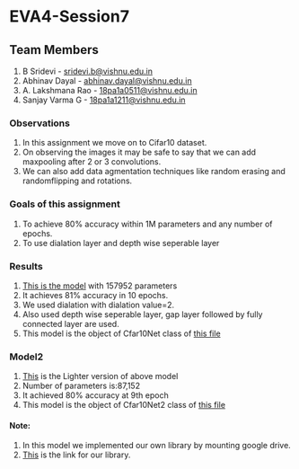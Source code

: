 # EVA4-Session7
## Team Members
1. B Sridevi  - sridevi.b@vishnu.edu.in
2. Abhinav Dayal - abhinav.dayal@vishnu.edu.in
3. A. Lakshmana Rao - 18pa1a0511@vishnu.edu.in
4. Sanjay Varma G - 18pa1a1211@vishnu.edu.in

### Observations
1. In this assignment we move on to Cifar10 dataset.
2. On observing the images it may be safe to say that we can add maxpooling after 2 or 3 convolutions.
3. We can also add data agmentation techniques like random erasing and randomflipping and rotations.

### Goals of this assignment
1. To achieve 80% accuracy within 1M parameters and any number of epochs.
2. To use dialation layer and depth wise seperable layer

### Results
1. [This is the model](https://github.com/Lakshman511/EVA4/blob/master/S7/EVA_4_S7.ipynb) with 157952 parameters 
2. It achieves 81% accuracy in 10 epochs.
3. We used dialation with dialation value=2.
4. Also used depth wise seperable layer, gap layer followed by fully connected layer are used.
5. This model is the object of Cfar10Net class of [this file](https://github.com/Lakshman511/EVA4/blob/master/S7/myLibrary/eva4models.py)

### Model2
1. [This](https://github.com/Lakshman511/EVA4/blob/master/S7/EVA_4_S7_2.ipynb) is the Lighter version of above model
2. Number of parameters is:87,152
3. It achieved 80% accuracy at 9th epoch
4. This model is the object of Cfar10Net2 class of [this file](https://github.com/Lakshman511/EVA4/blob/master/S7/myLibrary/eva4models.py)

#### Note:
1. In this model we implemented our own library by mounting google drive.
2. [This](https://github.com/Lakshman511/EVA4/tree/master/S7/myLibrary) is the link for our library.

